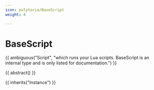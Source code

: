 ```yaml
---
icon: polytoria/BaseScript
weight: 4

---
```


# BaseScript

{{ ambiguous("Script", "which runs your Lua scripts. BaseScript is an internal type and is only listed for documentation.") }}

{{ abstract() }}

{{ inherits("Instance") }}
